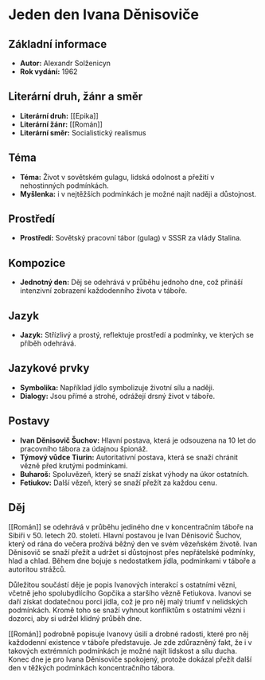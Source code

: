 # Jeden den Ivana Děnisoviče

## Základní informace

- **Autor:** Alexandr Solženicyn
- **Rok vydání:** 1962

## Literární druh, žánr a směr 

- **Literární druh:** [[Epika]]
- **Literární žánr:** [[Román]]
- **Literární směr:** Socialistický realismus

## Téma 

- **Téma:** Život v sovětském gulagu, lidská odolnost a přežití v nehostinných podmínkách.
- **Myšlenka:** i v nejtěžších podmínkách je možné najít naději a důstojnost.

## Prostředí 

- **Prostředí:** Sovětský pracovní tábor (gulag) v SSSR za vlády Stalina.

## Kompozice 

- **Jednotný den:** Děj se odehrává v průběhu jednoho dne, což přináší intenzivní zobrazení každodenního života v táboře.

## Jazyk 

- **Jazyk:** Střízlivý a prostý, reflektuje prostředí a podmínky, ve kterých se příběh odehrává.

## Jazykové prvky 

- **Symbolika:** Například jídlo symbolizuje životní sílu a naději.
- **Dialogy:** Jsou přímé a strohé, odrážejí drsný život v táboře.

## Postavy 

- **Ivan Děnisovič Šuchov:** Hlavní postava, která je odsouzena na 10 let do pracovního tábora za údajnou špionáž.
- **Týmový vůdce Tiurin:** Autoritativní postava, která se snaží chránit vězně před krutými podmínkami.
- **Buharoš:** Spoluvězeň, který se snaží získat výhody na úkor ostatních.
- **Fetiukov:** Další vězeň, který se snaží přežít za každou cenu.

## Děj

[[Román]] se odehrává v průběhu jediného dne v koncentračním táboře na Sibiři v 50. letech 20. století. Hlavní postavou je Ivan Děnisovič Šuchov, který od rána do večera prožívá běžný den ve svém vězeňském životě. Ivan Děnisovič se snaží přežít a udržet si důstojnost přes nepřátelské podmínky, hlad a chlad. Během dne bojuje s nedostatkem jídla, podmínkami v táboře a autoritou strážců.

Důležitou součástí děje je popis Ivanových interakcí s ostatními vězni, včetně jeho spolubydlícího Gopčika a staršího vězně Fetiukova. Ivanovi se daří získat dodatečnou porci jídla, což je pro něj malý triumf v nelidských podmínkách. Kromě toho se snaží vyhnout konfliktům s ostatními vězni i dozorci, aby si udržel klidný průběh dne.

[[Román]] podrobně popisuje Ivanovy úsilí a drobné radosti, které pro něj každodenní existence v táboře představuje. Je zde zdůrazněný fakt, že i v takových extrémních podmínkách je možné najít lidskost a sílu ducha. Konec dne je pro Ivana Děnisoviče spokojený, protože dokázal přežít další den v těžkých podmínkách koncentračního tábora.